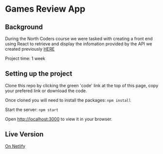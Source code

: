 # Games Review App

## Background

During the North Coders course we were tasked with creating a front end using React to retrieve and display the infomation provided by the API we created previously [HERE](https://github.com/C-Veevers/be-nc-games/)

Project time: 1 week

## Setting up the project

Clone this repo by clicking the green 'code' link at the top of this page, copy your prefered link or download the code.

Once cloned you will need to install the packages:
``npm install``

Start the server:
``npm start``

Open [http://localhost:3000](http://localhost:3000) to view it in your browser.

## Live Version

[On Netlify](https://nc-project-1.netlify.app/)

